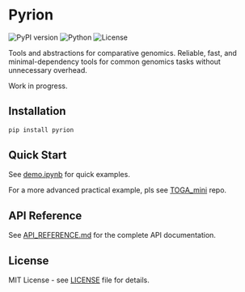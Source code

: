 # Pyrion

![PyPI version](https://img.shields.io/badge/version-0.1.5-blue)
![Python](https://img.shields.io/badge/python-3.9%2B-blue)
![License](https://img.shields.io/badge/license-MIT-green)

Tools and abstractions for comparative genomics. Reliable, fast, and minimal-dependency tools 
for common genomics tasks without unnecessary overhead.

Work in progress.

## Installation

```bash
pip install pyrion
```

## Quick Start

See [demo.ipynb](demo.ipynb) for quick examples.

For a more advanced practical example, pls see [TOGA_mini](https://github.com/kirilenkobm/TOGA_mini) repo.

## API Reference

See [API_REFERENCE.md](API_REFERENCE.md) for the complete API documentation.

## License

MIT License - see [LICENSE](LICENSE) file for details.
